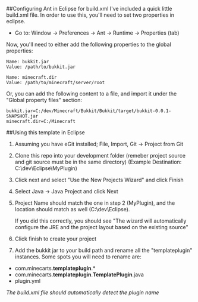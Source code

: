 ##Configuring Ant in Eclipse for build.xml
I've included a quick little build.xml file. In order to use this, you'll need to set two properties in eclipse.

-  Go to: Window -> Preferences -> Ant -> Runtime -> Properties (tab)

Now, you'll need to either add the following properties to the global properties:

    Name: bukkit.jar 
    Value: /path/to/bukkit.jar

    Name: minecraft.dir
    Value: /path/to/minecraft/server/root

Or, you can add the following content to a file, and import it under the "Global property files" section:

    bukkit.jar=C:/dev/Minecraft/Bukkit/Bukkit/target/bukkit-0.0.1-SNAPSHOT.jar
    minecraft.dir=C:/Minecraft
  
##Using this template in Eclipse

1.  Assuming you have eGit installed; File, Import, Git -> Project from Git
2.  Clone this repo into your development folder (remeber project source and git source must be in the same directory) (Example Destination: C:\dev\Eclipse\MyPlugin)
3.  Click next and select "Use the New Projects Wizard" and click Finish
4.  Select Java -> Java Project and click Next
5.  Project Name should match the one in step 2 (MyPlugin), and the location should match as well (C:\dev\Eclipse).
    
    If you did this correctly, you should see "The wizard will automatically configure the JRE and the project layout based on the existing source"

6.  Click finish to create your project
7.  Add the bukkit jar to your build path and rename all the "templateplugin" instances. Some spots you will need to rename are:
 -  com.minecarts.__templateplugin__.*
 -  com.minecarts.__templateplugin__.__TemplatePlugin__.java
 -  plugin.yml
 
*The build.xml file should automatically detect the plugin name*

